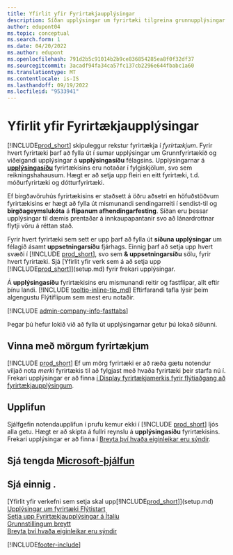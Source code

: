 ```yaml
---
title: Yfirlit yfir Fyrirtækjaupplýsingar
description: Síðan upplýsingar um fyrirtæki tilgreina grunnupplýsingar fyrir rekstrareiningu, s.s. nafn, aðsetur og upplýsingar um sendingu.
author: edupont04
ms.topic: conceptual
ms.search.form: 1
ms.date: 04/20/2022
ms.author: edupont
ms.openlocfilehash: 791d2b5c91014b2b9ce836854285ea8f0f32df37
ms.sourcegitcommit: 3acadf94fa34ca57fc137cb2296e644fbabc1a60
ms.translationtype: MT
ms.contentlocale: is-IS
ms.lasthandoff: 09/19/2022
ms.locfileid: "9533941"
---
```

# <a name="company-information-overview"></a>Yfirlit yfir Fyrirtækjaupplýsingar

[!INCLUDE[prod_short](includes/prod_short.md)] skipuleggur rekstur fyrirtækja í *fyrirtækjum*. Fyrir hvert fyrirtæki þarf að fylla út í sumar upplýsingar um Grunnfyrirtækið og viðeigandi upplýsingar á **upplýsingasíðu** félagsins. Upplýsingarnar á [**upplýsingasíðu**](https://businesscentral.dynamics.com/?page=1) fyrirtækisins eru notaðar í fylgiskjölum, svo sem reikningshahausum. Hægt er að setja upp fleiri en eitt fyrirtæki, t.d. móðurfyrirtæki og dótturfyrirtæki.  

Ef birgðavöruhús fyrirtækisins er staðsett á öðru aðsetri en höfuðstöðvum fyrirtækisins er hægt að fylla út mismunandi sendingarreiti í sendist-til og **birgðageymslukóta** á **flipanum afhendingarfesting**. Síðan eru þessar upplýsingar til dæmis prentaðar á innkaupapantanir svo að lánardrottnar flytji vöru á réttan stað.  

Fyrir hvert fyrirtæki sem sett er upp þarf að fylla út **síðuna upplýsingar** um félagið ásamt **uppsetningarsíðu** fjárhags. Einnig þarf að setja upp hvert svæði í [!INCLUDE [prod_short](includes/prod_short.md)], svo sem **& uppsetningarsíðu** sölu, fyrir hvert fyrirtæki. Sjá [Yfirlit yfir verk sem á að setja upp [!INCLUDE[prod_short](includes/prod_short.md)]](setup.md) fyrir frekari upplýsingar.  

Á **upplýsingasíðu** fyrirtækisins eru mismunandi reitir og fastflipar, allt eftir þínu landi. [!INCLUDE [tooltip-inline-tip_md](includes/tooltip-inline-tip_md.md)] Eftirfarandi tafla lýsir þeim algengustu Flýtiflipum sem mest eru notaðir.

[!INCLUDE [admin-company-info-fasttabs](includes/admin-company-info-fasttabs.md)]

Þegar þú hefur lokið við að fylla út upplýsingarnar getur þú lokað síðunni.  

## <a name="work-with-multiple-companies"></a>Vinna með mörgum fyrirtækjum

[!INCLUDE [prod_short](includes/prod_short.md)] Ef um mörg fyrirtæki er að ræða gætu notendur viljað nota *merki* fyrirtækis til að fylgjast með hvaða fyrirtæki þeir starfa nú í. Frekari upplýsingar er að finna [í Display fyrirtækjamerkis fyrir flýtiaðgang að fyrirtækjaupplýsingum](ui-change-basic-settings.md#badge).  

## <a name="experience"></a>Upplifun

Sjálfgefin notendaupplifun í prufu kemur ekki í [!INCLUDE [prod_short](includes/prod_short.md)] ljós alla getu. Hægt er að skipta á fullri reynslu á **upplýsingasíðu** fyrirtækisins. Frekari upplýsingar er að finna í [Breyta því hvaða eiginleikar eru sýndir](ui-experiences.md).  

## <a name="see-related-microsoft-training"></a>Sjá tengda [Microsoft-þjálfun](/training/modules/create-new-companies-dynamics-365-business-central/)

## <a name="see-also"></a>Sjá einnig .

[Yfirlit yfir verkefni sem setja skal upp[!INCLUDE[prod_short](includes/prod_short.md)]](setup.md)  
[Upplýsingar um fyrirtæki Flýtistart](quick-start-company-information.md)  
[Setja upp Fyrirtækjaupplýsingar á Ítalíu](LocalFunctionality/Italy/how-to-set-up-company-information.md)  
[Grunnstillingum breytt](ui-change-basic-settings.md)  
[Breyta því hvaða eiginleikar eru sýndir](ui-experiences.md)  


[!INCLUDE[footer-include](includes/footer-banner.md)]
